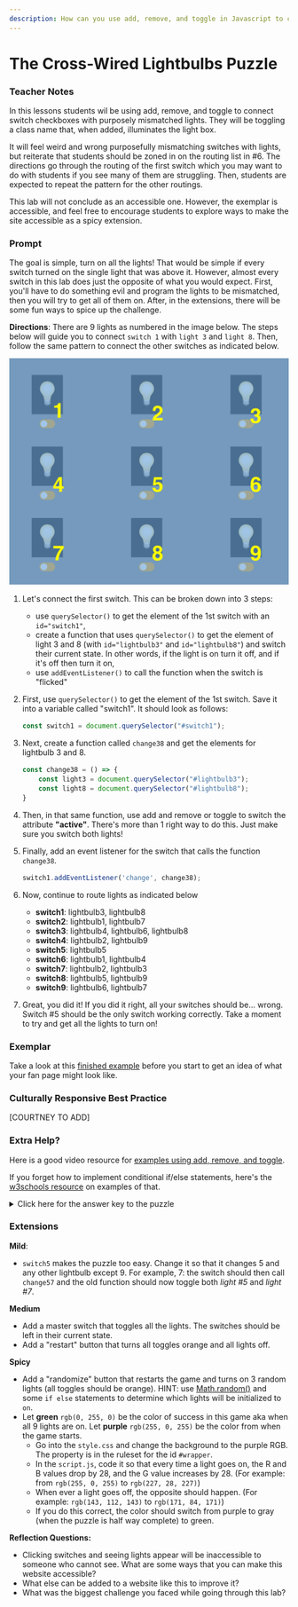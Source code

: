 ```yaml
---
description: How can you use add, remove, and toggle in Javascript to change an element's classList and other attributes in HTML?
---
```


# The Cross-Wired Lightbulbs Puzzle

### Teacher Notes

In this lessons students wil be using add, remove, and toggle to connect switch checkboxes with purposely mismatched lights. They will be toggling a class name that, when added, illuminates the light box.

It will feel weird and wrong purposefully mismatching switches with lights, but reiterate that students should be zoned in on the routing list in #6. The directions go through the routing of the first switch which you may want to do with students if you see many of them are struggling. Then, students are expected to repeat the pattern for the other routings.

This lab will not conclude as an accessible one. However, the exemplar is accessible, and feel free to encourage students to explore ways to make the site accessible as a spicy extension.

### Prompt

The goal is simple, turn on all the lights! That would be simple if every switch turned on the single light that was above it. However, almost every switch in this lab does just the opposite of what you would expect. First, you'll have to do something evil and program the lights to be mismatched, then you will try to get all of them on. After, in the extensions, there will be some fun ways to spice up the challenge. 

**Directions**: There are 9 lights as numbered in the image below. The steps below will guide you to connect `switch 1` with `light 3` and `light 8`. Then, follow the same pattern to connect the other switches as indicated below.

![Numbered layout of lights](./img/grid.png)

1. Let's connect the first switch. This can be broken down into 3 steps:
    - use `querySelector()` to get the element of the 1st switch with an `id="switch1"`,
    - create a function that uses `querySelector()` to get the element of light 3 and 8 (with `id="lightbulb3"` and `id="lightbulb8"`) and switch their current state. In other words, if the light is on turn it off, and if it's off then turn it on,
    - use `addEventListener()` to call the function when the switch is "flicked"

2. First, use `querySelector()` to get the element of the 1st switch.  Save it into a variable called "switch1". It should look as follows:
    ```js
    const switch1 = document.querySelector("#switch1");
    ```

3. Next, create a function called `change38` and get the elements for lightbulb 3 and 8. 
    ```js
    const change38 = () => {
        const light3 = document.querySelector("#lightbulb3");
        const light8 = document.querySelector("#lightbulb8");
    }
    ```
4. Then, in that same function, use add and remove or toggle to switch the attribute **"active"**. There's more than 1 right way to do this. Just make sure you switch both lights!

5. Finally, add an event listener for the switch that calls the function `change38`.
    ```js
    switch1.addEventListener('change', change38);
    ```

6. Now, continue to route lights as indicated below
    - **switch1**: lightbulb3, lightbulb8
    - **switch2**: lightbulb1, lightbulb7
    - **switch3**: lightbulb4, lightbulb6, lightbulb8
    - **switch4**: lightbulb2, lightbulb9
    - **switch5**: lightbulb5
    - **switch6**: lightbulb1, lightbulb4
    - **switch7**: lightbulb2, lightbulb3
    - **switch8**: lightbulb5, lightbulb9
    - **switch9**: lightbulb6, lightbulb7
    
7. Great, you did it! If you did it right, all your switches should be... wrong. Switch #5 should be the only switch working correctly. Take a moment to try and get all the lights to turn on!

### Exemplar

Take a look at this [finished example](./U2LAB4-Exemplar/index.html) before you start to get an idea of what your fan page might look like.

### Culturally Responsive Best Practice

[COURTNEY TO ADD]

### Extra Help?

Here is a good video resource for [examples using add, remove, and toggle](https://www.youtube.com/watch?v=FKQkx-wGexo). 

If you forget how to implement conditional if/else statements, here's the [w3schools resource](https://www.w3schools.com/js/js_if_else.asp) on examples of that.

<details>
<summary>Click here for the answer key to the puzzle</summary>
<br>

_Click on switches 2, 3, 7, and 8 to turn on all the lights_

</details>

### Extensions

**Mild**:

- `switch5` makes the puzzle too easy. Change it so that it changes 5 and any other lightbulb except 9. For example, 7: the switch should then call `change57` and the old function should now toggle both _light #5_ and _light #7_. 

**Medium**

- Add a master switch that toggles all the lights. The switches should be left in their current state.
- Add a "restart" button that turns all toggles orange and all lights off. 

**Spicy**

- Add a "randomize" button that restarts the game and turns on 3 random lights (all toggles should be orange). HINT: use [Math.random()](https://developer.mozilla.org/en-US/docs/Web/JavaScript/Reference/Global_Objects/Math/random) and some `if else` statements to determine which lights will be initialized to `on`.
- Let **green** `rgb(0, 255, 0)` be the color of success in this game aka when all 9 lights are on. Let **purple** `rgb(255, 0, 255)` be the color from when the game starts. 
    - Go into the `style.css` and change the background to the purple RGB. The property is in the ruleset for the id `#wrapper`.
    - In the `script.js`, code it so that every time a light goes on, the R and B values drop by 28, and the G value increases by 28. (For example: from `rgb(255, 0, 255)` to `rgb(227, 28, 227)`)
    - When ever a light goes off, the opposite should happen. (For example: `rgb(143, 112, 143)` to `rgb(171, 84, 171)`)
    - If you do this correct, the color should switch from purple to gray (when the puzzle is half way complete) to green. 

**Reflection Questions:**

- Clicking switches and seeing lights appear will be inaccessible to someone who cannot see. What are some ways that you can make this website accessible? 
- What else can be added to a website like this to improve it?
- What was the biggest challenge you faced while going through this lab? 